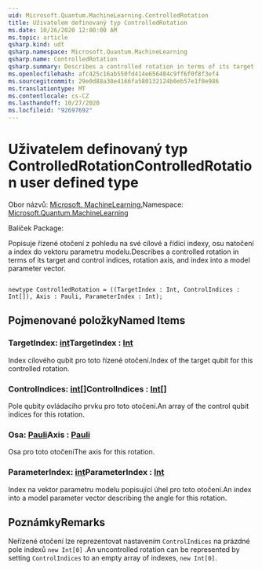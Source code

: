 ```yaml
---
uid: Microsoft.Quantum.MachineLearning.ControlledRotation
title: Uživatelem definovaný typ ControlledRotation
ms.date: 10/26/2020 12:00:00 AM
ms.topic: article
qsharp.kind: udt
qsharp.namespace: Microsoft.Quantum.MachineLearning
qsharp.name: ControlledRotation
qsharp.summary: Describes a controlled rotation in terms of its target and control indices, rotation axis, and index into a model parameter vector.
ms.openlocfilehash: afc425c16ab550fd414e656484c9ff6f0f8f3ef4
ms.sourcegitcommit: 29e0d88a30e4166fa580132124b0eb57e1f0e986
ms.translationtype: MT
ms.contentlocale: cs-CZ
ms.lasthandoff: 10/27/2020
ms.locfileid: "92697692"
---
```

# <a name="controlledrotation-user-defined-type"></a><span data-ttu-id="674f6-102">Uživatelem definovaný typ ControlledRotation</span><span class="sxs-lookup"><span data-stu-id="674f6-102">ControlledRotation user defined type</span></span>

<span data-ttu-id="674f6-103">Obor názvů: [Microsoft. MachineLearning.](xref:Microsoft.Quantum.MachineLearning)</span><span class="sxs-lookup"><span data-stu-id="674f6-103">Namespace: [Microsoft.Quantum.MachineLearning](xref:Microsoft.Quantum.MachineLearning)</span></span>

<span data-ttu-id="674f6-104">Balíček [](https://nuget.org/packages/)</span><span class="sxs-lookup"><span data-stu-id="674f6-104">Package: [](https://nuget.org/packages/)</span></span>


<span data-ttu-id="674f6-105">Popisuje řízené otočení z pohledu na své cílové a řídicí indexy, osu natočení a index do vektoru parametru modelu.</span><span class="sxs-lookup"><span data-stu-id="674f6-105">Describes a controlled rotation in terms of its target and control indices, rotation axis, and index into a model parameter vector.</span></span>

```qsharp

newtype ControlledRotation = ((TargetIndex : Int, ControlIndices : Int[]), Axis : Pauli, ParameterIndex : Int);
```



## <a name="named-items"></a><span data-ttu-id="674f6-106">Pojmenované položky</span><span class="sxs-lookup"><span data-stu-id="674f6-106">Named Items</span></span>

### <a name="targetindex--int"></a><span data-ttu-id="674f6-107">TargetIndex: [int](xref:microsoft.quantum.lang-ref.int)</span><span class="sxs-lookup"><span data-stu-id="674f6-107">TargetIndex : [Int](xref:microsoft.quantum.lang-ref.int)</span></span>

<span data-ttu-id="674f6-108">Index cílového qubit pro toto řízené otočení.</span><span class="sxs-lookup"><span data-stu-id="674f6-108">Index of the target qubit for this controlled rotation.</span></span>
### <a name="controlindices--int"></a><span data-ttu-id="674f6-109">ControlIndices: [int](xref:microsoft.quantum.lang-ref.int)[]</span><span class="sxs-lookup"><span data-stu-id="674f6-109">ControlIndices : [Int](xref:microsoft.quantum.lang-ref.int)[]</span></span>

<span data-ttu-id="674f6-110">Pole qubity ovládacího prvku pro toto otočení.</span><span class="sxs-lookup"><span data-stu-id="674f6-110">An array of the control qubit indices for this rotation.</span></span>
### <a name="axis--pauli"></a><span data-ttu-id="674f6-111">Osa: [Pauli](xref:microsoft.quantum.lang-ref.pauli)</span><span class="sxs-lookup"><span data-stu-id="674f6-111">Axis : [Pauli](xref:microsoft.quantum.lang-ref.pauli)</span></span>

<span data-ttu-id="674f6-112">Osa pro toto otočení</span><span class="sxs-lookup"><span data-stu-id="674f6-112">The axis for this rotation.</span></span>
### <a name="parameterindex--int"></a><span data-ttu-id="674f6-113">ParameterIndex: [int](xref:microsoft.quantum.lang-ref.int)</span><span class="sxs-lookup"><span data-stu-id="674f6-113">ParameterIndex : [Int](xref:microsoft.quantum.lang-ref.int)</span></span>

<span data-ttu-id="674f6-114">Index na vektor parametru modelu popisující úhel pro toto otočení.</span><span class="sxs-lookup"><span data-stu-id="674f6-114">An index into a model parameter vector describing the angle for this rotation.</span></span>

## <a name="remarks"></a><span data-ttu-id="674f6-115">Poznámky</span><span class="sxs-lookup"><span data-stu-id="674f6-115">Remarks</span></span>

<span data-ttu-id="674f6-116">Neřízené otočení lze reprezentovat nastavením `ControlIndices` na prázdné pole indexů `new Int[0]` .</span><span class="sxs-lookup"><span data-stu-id="674f6-116">An uncontrolled rotation can be represented by setting `ControlIndices` to an empty array of indexes, `new Int[0]`.</span></span>